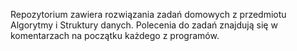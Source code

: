 Repozytorium zawiera rozwiązania zadań domowych z przedmiotu Algorytmy i Struktury danych. 
Polecenia do zadań znajdują się w komentarzach na początku każdego z programów. 

